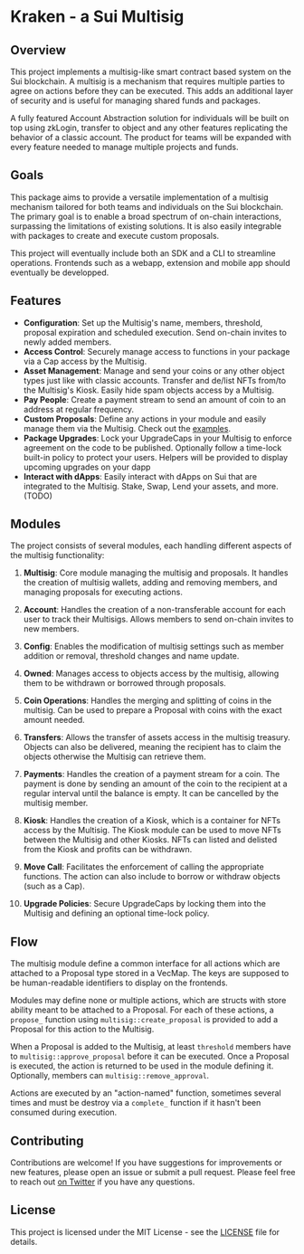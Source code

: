 # Kraken - a Sui Multisig

## Overview

This project implements a multisig-like smart contract based system on the Sui blockchain. A multisig is a mechanism that requires multiple parties to agree on actions before they can be executed. This adds an additional layer of security and is useful for managing shared funds and packages.

A fully featured Account Abstraction solution for individuals will be built on top using zkLogin, transfer to object and any other features replicating the behavior of a classic account. The product for teams will be expanded with every feature needed to manage multiple projects and funds.

## Goals

This package aims to provide a versatile implementation of a multisig mechanism tailored for both teams and individuals on the Sui blockchain. The primary goal is to enable a broad spectrum of on-chain interactions, surpassing the limitations of existing solutions. It is also easily integrable with packages to create and execute custom proposals. 

This project will eventually include both an SDK and a CLI to streamline operations. Frontends such as a webapp, extension and mobile app should eventually be developped.

## Features

- **Configuration**: Set up the Multisig's name, members, threshold, proposal expiration and scheduled execution. Send on-chain invites to newly added members.
- **Access Control**: Securely manage access to functions in your package via a Cap access by the Multisig.
- **Asset Management**: Manage and send your coins or any other object types just like with classic accounts. Transfer and de/list NFTs from/to the Multisig's Kiosk. Easily hide spam objects access by a Multisig.
- **Pay People**: Create a payment stream to send an amount of coin to an address at regular frequency.
- **Custom Proposals**: Define any actions in your module and easily manage them via the Multisig. Check out the [examples](TODO:).
- **Package Upgrades**: Lock your UpgradeCaps in your Multisig to enforce agreement on the code to be published. Optionally follow a time-lock built-in policy to protect your users. Helpers will be provided to display upcoming upgrades on your dapp
- **Interact with dApps**: Easily interact with dApps on Sui that are integrated to the Multisig. Stake, Swap, Lend your assets, and more. (TODO)

## Modules

The project consists of several modules, each handling different aspects of the multisig functionality:

1. **Multisig**: Core module managing the multisig and proposals. It handles the creation of multisig wallets, adding and removing members, and managing proposals for executing actions.

2. **Account**: Handles the creation of a non-transferable account for each user to track their Multisigs. Allows members to send on-chain invites to new members.

3. **Config**: Enables the modification of multisig settings such as member addition or removal, threshold changes and name update.

4. **Owned**: Manages access to objects access by the multisig, allowing them to be withdrawn or borrowed through proposals.

5. **Coin Operations**: Handles the merging and splitting of coins in the multisig. Can be used to prepare a Proposal with coins with the exact amount needed.

6. **Transfers**: Allows the transfer of assets access in the multisig treasury. Objects can also be delivered, meaning the recipient has to claim the objects otherwise the Multisig can retrieve them.

7. **Payments**: Handles the creation of a payment stream for a coin. The payment is done by sending an amount of the coin to the recipient at a regular interval until the balance is empty. It can be cancelled by the multisig member.

8. **Kiosk**: Handles the creation of a Kiosk, which is a container for NFTs access by the Multisig. The Kiosk module can be used to move NFTs between the Multisig and other Kiosks. NFTs can listed and delisted from the Kiosk and profits can be withdrawn.

9. **Move Call**: Facilitates the enforcement of calling the appropriate functions. The action can also include to borrow or withdraw objects (such as a Cap).

10. **Upgrade Policies**: Secure UpgradeCaps by locking them into the Multisig and defining an optional time-lock policy.

## Flow
The multisig module define a common interface for all actions which are attached to a Proposal type stored in a VecMap. The keys are supposed to be human-readable identifiers to display on the frontends.

Modules may define none or multiple actions, which are structs with store ability meant to be attached to a Proposal. For each of these actions, a `propose_` function using `multisig::create_proposal` is provided to add a Proposal for this action to the Multisig.

When a Proposal is added to the Multisig, at least `threshold` members have to `multisig::approve_proposal` before it can be executed. Once a Proposal is executed, the action is returned to be used in the module defining it. Optionally, members can `multisig::remove_approval`.

Actions are executed by an "action-named" function, sometimes several times and must be destroy via a `complete_` function if it hasn't been consumed during execution.

## Contributing

Contributions are welcome! If you have suggestions for improvements or new features, please open an issue or submit a pull request. Please feel free to reach out [on Twitter](https://twitter.com/BL0CKRUNNER) if you have any questions.

## License

This project is licensed under the MIT License - see the [LICENSE](LICENSE) file for details.
